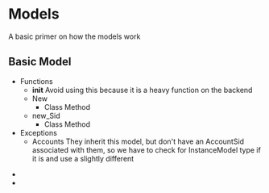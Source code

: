 Models
==============================
A basic primer on how the models work

Basic Model
-----------
* Functions
	- __init__
		Avoid using this because it is a heavy function on the backend
	- New
		* Class Method
	- new_Sid
		* Class Method
* Exceptions
	- Accounts
		They inherit this model, but don't have an AccountSid associated with them, so we have to check for InstanceModel type if it is and use a slightly different


-
-